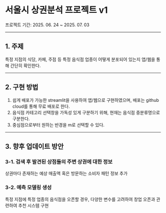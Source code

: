 # 서울시 상권분석 프로젝트 v1

프로젝트 기간: 2025. 06. 24 ~ 2025. 07. 03

----------
## 1. 주제
특정 지점의 식당, 카페, 주점 등 특정 음식점 업종이 어떻게 분포되어 있는지 앱/웹을 통해 간단히 확인한다.

----------
## 2. 구현 방법
1. 쉽게 배포가 가능한 streamlit을 사용하여 앱/웹으로 구현하였으며, 배포는 github cloud를 통해 무료 배포로 한다.
2. 음식점 카테고리 선택창을 가독성 있게 구분하기 위해, 현재는 음식점 중분류명으로 구분한다.
3. 중심점으로부터 원하는 반경을 m로 선택할 수 있다.
----------
## 3. 향후 업데이트 방안
### 3-1. 검색 후 발견된 상점들의 주변 상권에 대한 정보
상권마다 존재하는 예상 매출액 혹은 방문하는 소비자 패턴 정보 추가
### 3-2. 예측 모델링 생성
특정 지점에 특정 업종의 음식점을 오픈할 경우, 다양한 변수를 고려하여 창업 오픈과 관련하여 추천 시스템 구현
